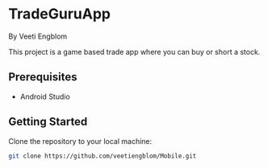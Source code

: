 # TradeGuruApp
By Veeti Engblom

This project is a game based trade app where you can buy or short a stock.

## Prerequisites

- Android Studio

## Getting Started

Clone the repository to your local machine:

```bash
git clone https://github.com/veetiengblom/Mobile.git

